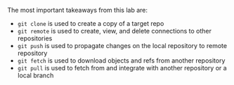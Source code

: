 The most important takeaways from this lab are:

* `git clone` is used to create a copy of a target repo
* `git remote` is used to create, view, and delete connections to other repositories
* `git push` is used to propagate changes on the local repository to remote repository
* `git fetch` is used to download objects and refs from another repository
* `git pull` is used to fetch from and integrate with another repository or a local branch